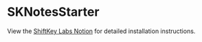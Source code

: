 # SKNotesStarter

View the [ShiftKey Labs Notion](https://shiftkeylabs.notion.site/Project-Install-Instructions-f937641104bc42e098fcfefcf7349608) for detailed installation instructions.
